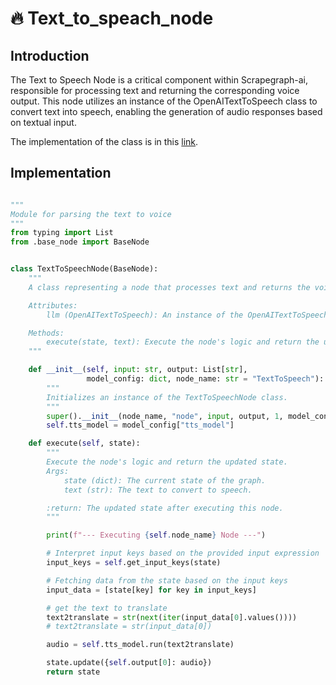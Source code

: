 # 🔥 Text_to_speach_node

## Introduction
The Text to Speech Node is a critical component within Scrapegraph-ai, responsible for processing text and returning the corresponding voice output. This node utilizes an instance of the OpenAITextToSpeech class to convert text into speech, enabling the generation of audio responses based on textual input.

The implementation of the class is in this [link](https://github.com/VinciGit00/Scrapegraph-ai/blob/main/scrapegraphai/nodes/text_to_speech_node.py).

## Implementation
```python

"""
Module for parsing the text to voice
"""
from typing import List
from .base_node import BaseNode


class TextToSpeechNode(BaseNode):
    """
    A class representing a node that processes text and returns the voice.

    Attributes:
        llm (OpenAITextToSpeech): An instance of the OpenAITextToSpeech class.

    Methods:
        execute(state, text): Execute the node's logic and return the updated state.
    """

    def __init__(self, input: str, output: List[str],
                 model_config: dict, node_name: str = "TextToSpeech"):
        """
        Initializes an instance of the TextToSpeechNode class.
        """
        super().__init__(node_name, "node", input, output, 1, model_config)
        self.tts_model = model_config["tts_model"]

    def execute(self, state):
        """
        Execute the node's logic and return the updated state.
        Args:
            state (dict): The current state of the graph.
            text (str): The text to convert to speech.

        :return: The updated state after executing this node.
        """

        print(f"--- Executing {self.node_name} Node ---")

        # Interpret input keys based on the provided input expression
        input_keys = self.get_input_keys(state)

        # Fetching data from the state based on the input keys
        input_data = [state[key] for key in input_keys]

        # get the text to translate
        text2translate = str(next(iter(input_data[0].values())))
        # text2translate = str(input_data[0])

        audio = self.tts_model.run(text2translate)

        state.update({self.output[0]: audio})
        return state
```
